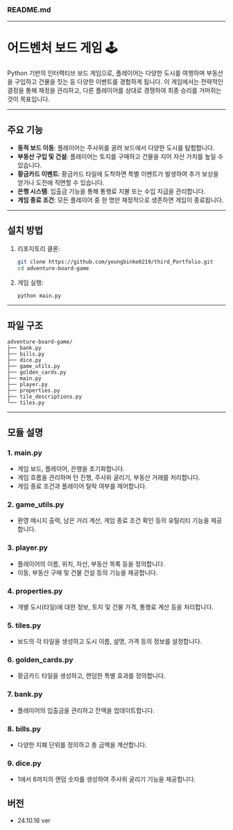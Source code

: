 ### README.md

---

# 어드벤처 보드 게임 🕹️

Python 기반의 인터랙티브 보드 게임으로, 플레이어는 다양한 도시를 여행하며 부동산을 구입하고 건물을 짓는 등 다양한 이벤트를 경험하게 됩니다. 이 게임에서는 전략적인 결정을 통해 재정을 관리하고, 다른 플레이어를 상대로 경쟁하여 최종 승리를 거머쥐는 것이 목표입니다.

---

## 주요 기능

- **동적 보드 이동**: 플레이어는 주사위를 굴려 보드에서 다양한 도시를 탐험합니다.
- **부동산 구입 및 건설**: 플레이어는 토지를 구매하고 건물을 지어 자산 가치를 높일 수 있습니다.
- **황금카드 이벤트**: 황금카드 타일에 도착하면 특별 이벤트가 발생하여 추가 보상을 얻거나 도전에 직면할 수 있습니다.
- **은행 시스템**: 입출금 기능을 통해 통행료 지불 또는 수입 지급을 관리합니다.
- **게임 종료 조건**: 모든 플레이어 중 한 명만 재정적으로 생존하면 게임이 종료됩니다.

---

## 설치 방법

1. 리포지토리 클론:

   ```bash
   git clone https://github.com/youngbinko0219/third_Portfolio.git
   cd adventure-board-game
   ```

2. 게임 실행:
   ```bash
   python main.py
   ```

---

## 파일 구조

```plaintext
adventure-board-game/
├── bank.py
├── bills.py
├── dice.py
├── game_utils.py
├── golden_cards.py
├── main.py
├── player.py
├── properties.py
├── tile_descriptions.py
└── tiles.py
```

---

## 모듈 설명

### 1. **main.py**

- 게임 보드, 플레이어, 은행을 초기화합니다.
- 게임 흐름을 관리하며 턴 진행, 주사위 굴리기, 부동산 거래를 처리합니다.
- 게임 종료 조건과 플레이어 탈락 여부를 제어합니다.

### 2. **game_utils.py**

- 환영 메시지 출력, 남은 거리 계산, 게임 종료 조건 확인 등의 유틸리티 기능을 제공합니다.

### 3. **player.py**

- 플레이어의 이름, 위치, 자산, 부동산 목록 등을 정의합니다.
- 이동, 부동산 구매 및 건물 건설 등의 기능을 제공합니다.

### 4. **properties.py**

- 개별 도시(타일)에 대한 정보, 토지 및 건물 가격, 통행료 계산 등을 처리합니다.

### 5. **tiles.py**

- 보드의 각 타일을 생성하고 도시 이름, 설명, 가격 등의 정보를 설정합니다.

### 6. **golden_cards.py**

- 황금카드 타일을 생성하고, 랜덤한 특별 효과를 정의합니다.

### 7. **bank.py**

- 플레이어의 입출금을 관리하고 잔액을 업데이트합니다.

### 8. **bills.py**

- 다양한 지폐 단위를 정의하고 총 금액을 계산합니다.

### 9. **dice.py**

- 1에서 6까지의 랜덤 숫자를 생성하여 주사위 굴리기 기능을 제공합니다.

## 버전

- 24.10.16 ver
